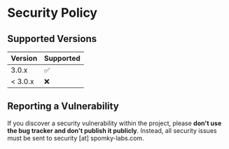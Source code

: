 # Security Policy

## Supported Versions

| Version | Supported          |
|---------|--------------------|
| 3.0.x   | :white_check_mark: |
| < 3.0.x | :x:                |

## Reporting a Vulnerability

If you discover a security vulnerability within the project, please **don't use the bug tracker and don't publish it publicly**.
Instead, all security issues must be sent to security [at] spomky-labs.com. 
